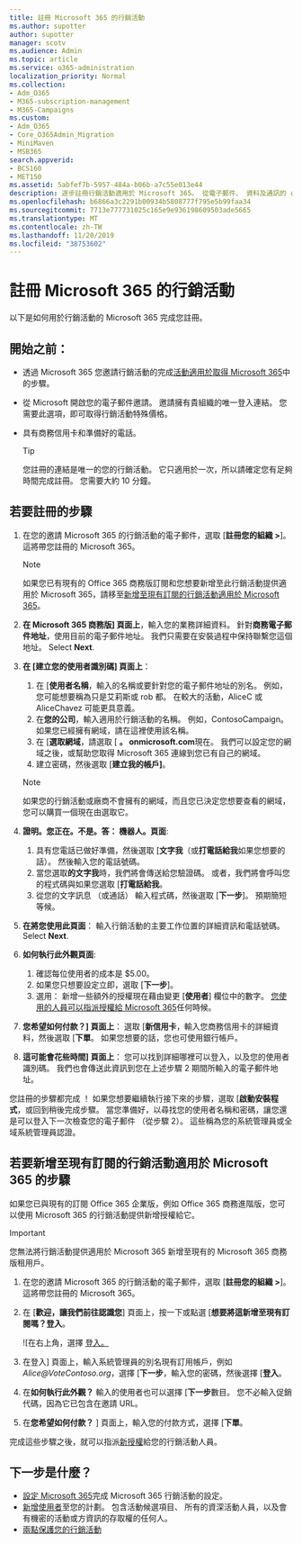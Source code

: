 ```yaml
---
title: 註冊 Microsoft 365 的行銷活動
ms.author: supotter
author: supotter
manager: scotv
ms.audience: Admin
ms.topic: article
ms.service: o365-administration
localization_priority: Normal
ms.collection:
- Adm_O365
- M365-subscription-management
- M365-Campaigns
ms.custom:
- Adm_O365
- Core_O365Admin_Migration
- MiniMaven
- MSB365
search.appverid:
- BCS160
- MET150
ms.assetid: 5abfef7b-5957-484a-b06b-a7c55e013e44
description: 逐步註冊行銷活動適用於 Microsoft 365。 從電子郵件、 資料及通訊的 cybersecurity 威脅保護您的行銷活動。
ms.openlocfilehash: b6866a3c2291b00934b5808777f795e5b99faa34
ms.sourcegitcommit: 7713e777731025c165e9e936198609503ade5665
ms.translationtype: MT
ms.contentlocale: zh-TW
ms.lasthandoff: 11/20/2019
ms.locfileid: "38753602"
---
```

# <a name="sign-up-for-microsoft-365-for-campaigns"></a>註冊 Microsoft 365 的行銷活動 

以下是如何用於行銷活動的 Microsoft 365 完成您註冊。

## <a name="before-you-start"></a>開始之前： 
- 透過 Microsoft 365 您邀請行銷活動的完成[活動適用於取得 Microsoft 365](get-microsoft-365-campaigns.md#get-microsoft-365-for-campaigns)中的步驟。 
- 從 Microsoft 開啟您的電子郵件邀請。 邀請擁有貴組織的唯一登入連結。 您需要此選項，即可取得行銷活動特殊價格。
- 具有商務信用卡和準備好的電話。 

    > [!TIP]
    > 您註冊的連結是唯一的您的行銷活動。 它只適用於一次，所以請確定您有足夠時間完成註冊。 您需要大約 10 分鐘。 

## <a name="steps-to-sign-up"></a>若要註冊的步驟

1. 在您的邀請 Microsoft 365 的行銷活動的電子郵件，選取 [**註冊您的組織 >**]。 這將帶您註冊的 Microsoft 365。
    > [!NOTE]
    > 如果您已有現有的 Office 365 商務版訂閱和您想要新增至此行銷活動提供適用於 Microsoft 365，請移至[新增至現有訂閱的行銷活動適用於 Microsoft 365](#steps-to-add-microsoft-365-for-campaigns-to-an-existing-subscription)。
1. **在 Microsoft 365 商務版] 頁面上**，輸入您的業務詳細資料。 針對**商務電子郵件地址**，使用目前的電子郵件地址。 我們只需要在安裝過程中保持聯繫您這個地址。  Select **Next**. 
1. **在 [建立您的使用者識別碼] 頁面上**：
    1. 在 [**使用者名稱**，輸入的名稱或要針對您的電子郵件地址的別名。 例如，您可能想要稱為只是艾莉斯或 rob 都。 在較大的活動，AliceC 或 AliceChavez 可能更具意義。
    2. 在**您的公司**，輸入適用於行銷活動的名稱。 例如，ContosoCampaign。 如果您已經擁有網域，請在這裡使用該名稱。 
    3. 在 [**選取網域**，請選取 [ **。 onmicrosoft.com**現在。 我們可以設定您的網域之後，或幫助您取得 Microsoft 365 連線到您已有自己的網域。
    4. 建立密碼，然後選取 [**建立我的帳戶]**。 
    > [!NOTE]
    > 如果您的行銷活動或廠商不會擁有的網域，而且您已決定您想要查看的網域，您可以購買一個現在由選取它。

4. **證明。您正在。不是。答： 機器人。頁面**:
    1. 具有您電話已做好準備，然後選取 [**文字我**（或**打電話給我**如果您想要的話）。 然後輸入您的電話號碼。 
    2. 當您選取**的文字我**時，我們將會傳送給您驗證碼。 或者，我們將會呼叫您的程式碼與如果您選取 [**打電話給我**。
    3. 從您的文字訊息 （或通話） 輸入程式碼，然後選取 [**下一步**]。 預期簡短等候。 
5. **在將您使用此頁面**： 輸入行銷活動的主要工作位置的詳細資訊和電話號碼。  Select **Next**. 
6. **如何執行此外觀頁面**:
    1. 確認每位使用者的成本是 $5.00。 
    2. 如果您只想要設定立即，選取 [**下一步**]。 
    3. 選用： 新增一些額外的授權現在藉由變更 [**使用者**] 欄位中的數字。 [您使用的人員可以指派授權給 Microsoft 365](../business/add-users-m365b.md?toc=/microsoft-365/campaigns/toc.json)任何時候。
7. **您希望如何付款？] 頁面上**： 選取 [**新信用卡**，輸入您商務信用卡的詳細資料，然後選取 [**下單**。 如果您想要的話，您也可使用銀行帳戶。
8. **這可能會花些時間] 頁面上**： 您可以找到詳細哪裡可以登入，以及您的使用者識別碼。 我們也會傳送此資訊到您在上述步驟 2 期間所輸入的電子郵件地址。

您註冊的步驟都完成 ！ 如果您想要繼續執行接下來的步驟，選取 [**啟動安裝程式**，或回到稍後完成步驟。 當您準備好，以尋找您的使用者名稱和密碼，讓您還是可以登入下一次檢查您的電子郵件 （從步驟 2）。 這些稱為您的系統管理員或全域系統管理員認證。

## <a name="steps-to-add-microsoft-365-for-campaigns-to-an-existing-subscription"></a>若要新增至現有訂閱的行銷活動適用於 Microsoft 365 的步驟

如果您已與現有的訂閱 Office 365 企業版，例如 Office 365 商務進階版，您可以使用 Microsoft 365 的行銷活動提供新增授權給它。
> [!IMPORTANT]
> 您無法將行銷活動提供適用於 Microsoft 365 新增至現有的 Microsoft 365 商務版租用戶。

1. 在您的邀請 Microsoft 365 的行銷活動的電子郵件，選取 [**註冊您的組織 >**]。 這將帶您註冊的 Microsoft 365。
2. 在 [**歡迎，讓我們前往認識您**] 頁面上，按一下或點選 [**想要將這新增至現有訂閱嗎？登入**。
    
    ![在右上角，選擇 [登入。](media/addtoexisting.png)
3. 在登入] 頁面上，輸入系統管理員的別名現有訂用帳戶，例如*Alice@VoteContoso<span></span>.org*，選擇 [**下一步**，輸入您的密碼，然後選擇 [**登入**。
4. 在**如何執行此外觀？** 輸入的使用者也可以選擇 [**下一步**數目。 您不必輸入促銷代碼，因為它已包含在邀請 URL。
5. 在**您希望如何付款？** ] 頁面上，輸入您的付款方式，選擇 [**下單**。

完成這些步驟之後，就可以指派[新授權](https://docs.microsoft.com/office365/admin/subscriptions-and-billing/assign-licenses-to-users?view=o365-worldwide)給您的行銷活動人員。 


## <a name="whats-next"></a>下一步是什麼？
- [設定 Microsoft 365](../business/set-up.md?toc=/microsoft-365/campaigns/toc.json)完成 Microsoft 365 行銷活動的設定。 
- [新增使用者](../business/add-users-m365b.md?toc=/microsoft-365/campaigns/toc.json)至您的計劃。 包含活動候選項目、 所有的資深活動人員，以及會有機密的活動或方資訊的存取權的任何人。
- [兩點保護您的行銷活動](m365-campaigns-security-overview.md)



